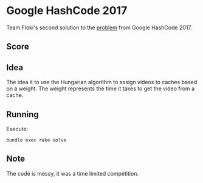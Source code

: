 # Google HashCode 2017

Team Floki's second solution to the [problem](doc/problem.pdf) from Google
HashCode 2017.

## Score

## Idea

The idea it to use the Hungarian algorithm to assign videos to caches based
on a weight. The weight represents the time it takes to get the video from a
cache.

## Running

Execute:

```
bundle exec rake solve
```

## Note

The code is messy, it was a time limited competition.

